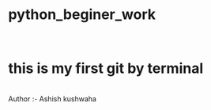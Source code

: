 # python_beginer_work
<br>
<h1> this is my first git by terminal</h1>
<br>
Author :- Ashish kushwaha
